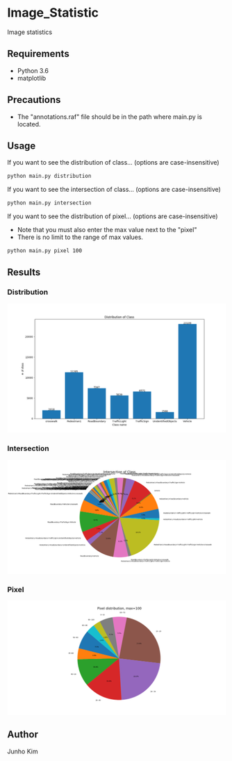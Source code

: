 # Image_Statistic
Image statistics


## Requirements
* Python 3.6
* matplotlib

## Precautions
* The "annotations.raf" file should be in the path where main.py is located.

## Usage
If you want to see the distribution of class... (options are case-insensitive)
```bash
python main.py distribution
```

If you want to see the intersection of class... (options are case-insensitive)
```bash
python main.py intersection
```

If you want to see the distribution of pixel... (options are case-insensitive)
* Note that you must also enter the max value next to the "pixel"
* There is no limit to the range of max values.
```bash
python main.py pixel 100
```

## Results
### Distribution
![Distribution](./assests/distribution.png)

### Intersection
![Intersection](./assests/intersection.png)

### Pixel
![Pixel](./assests/pixel.png)

## Author
Junho Kim
